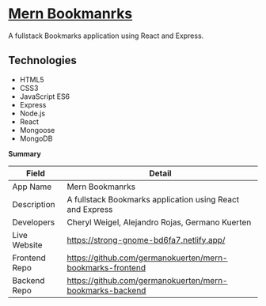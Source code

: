 # [Mern Bookmanrks](https://shimmering-douhua-918f8e.netlify.app/)

A fullstack Bookmarks application using React and Express.

## Technologies

- HTML5
- CSS3
- JavaScript ES6
- Express
- Node.js
- React
- Mongoose
- MongoDB

**Summary**

| Field | Detail |
|-------|--------|
| App Name | Mern Bookmanrks |
| Description | A fullstack Bookmarks application using React and Express |
| Developers | Cheryl Weigel, Alejandro Rojas, Germano Kuerten |
| Live Website | https://strong-gnome-bd6fa7.netlify.app/ |
| Frontend Repo | https://github.com/germanokuerten/mern-bookmarks-frontend |
| Backend Repo | https://github.com/germanokuerten/mern-bookmarks-backend |